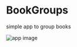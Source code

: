 # BookGroups

simple app to group books

![app image](https://github.com/naaspati/BookGroups/blob/master/screenshot.gif)

